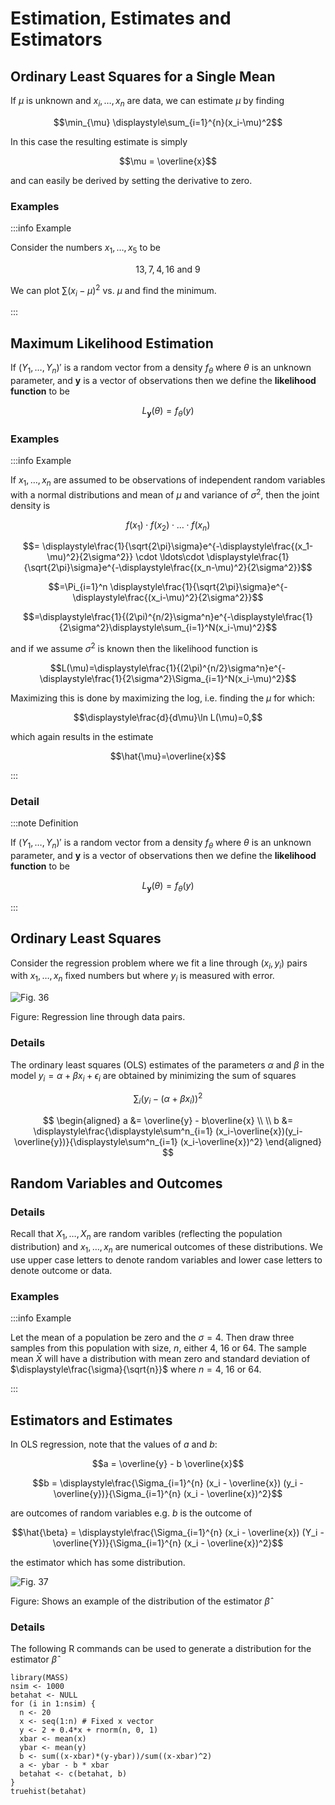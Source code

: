 # Estimation, Estimates and Estimators

## Ordinary Least Squares for a Single Mean

If $\mu$ is unknown and $x_i,\ldots,x_n$ are data, we can estimate $\mu$ by finding

$$\min_{\mu} \displaystyle\sum_{i=1}^{n}(x_i-\mu)^2$$

In this case the resulting estimate is simply

$$\mu = \overline{x}$$

and can easily be derived by setting the derivative to zero.

### Examples

:::info Example

Consider the numbers $x_1, \ldots, x_5$ to be

$$13,7,4,16 \textrm{ and } 9$$

We can plot $\displaystyle\sum(x_i-\mu)^2$ vs. $\mu$ and find the minimum.

:::

## Maximum Likelihood Estimation

If $\left (Y_1, \ldots, Y_n\right )'$ is a random vector from a density $f_{\theta}$ where $\theta$ is an unknown parameter, and $\mathbf{y}$ is a vector of observations then we define the **likelihood function** to be

$$L_{\mathbf{y}}(\theta)=f_{\theta}(y)$$

### Examples

:::info Example

If $x_1,\ldots,x_n$ are assumed to be observations of independent random variables with a normal distributions and mean of $\mu$ and variance of $\sigma^2$, then the joint density is

$$f(x_1)\cdot f(x_2)\cdot\ldots\cdot f(x_n)$$

$$= \displaystyle\frac{1}{\sqrt{2\pi}\sigma}e^{-\displaystyle\frac{(x_1-\mu)^2}{2\sigma^2}} \cdot \ldots\cdot \displaystyle\frac{1}{\sqrt{2\pi}\sigma}e^{-\displaystyle\frac{(x_n-\mu)^2}{2\sigma^2}}$$

$$=\Pi_{i=1}^n \displaystyle\frac{1}{\sqrt{2\pi}\sigma}e^{-\displaystyle\frac{(x_i-\mu)^2}{2\sigma^2}}$$

$$=\displaystyle\frac{1}{(2\pi)^{n/2}\sigma^n}e^{-\displaystyle\frac{1}{2\sigma^2}\displaystyle\sum_{i=1}^N(x_i-\mu)^2}$$

and if we assume $\sigma^2$ is known then the likelihood function is

$$L(\mu)=\displaystyle\frac{1}{(2\pi)^{n/2}\sigma^n}e^{-\displaystyle\frac{1}{2\sigma^2}\Sigma_{i=1}^N(x_i-\mu)^2}$$

Maximizing this is done by maximizing the log, i.e. finding the $\mu$ for which:

$$\displaystyle\frac{d}{d\mu}\ln L(\mu)=0,$$

which again results in the estimate

$$\hat{\mu}=\overline{x}$$

:::

### Detail

:::note Definition

If $\left (Y_1, \ldots, Y_n\right )'$ is a random vector from a density $f_{\theta}$ where $\theta$ is an unknown parameter, and $\mathbf{y}$ is a vector of observations then we define the **likelihood function** to be

$$L_{\mathbf{y}}(\theta)=f_{\theta}(y)$$

:::

## Ordinary Least Squares

Consider the regression problem where we fit a line through $(x_i,y_i)$ pairs with $x_1, \ldots, x_n$ fixed numbers but where $y_i$ is measured with error.

![Fig. 36](../media/22_3_Ordinary_least_squares.png)

Figure: Regression line through data pairs.

### Details

The ordinary least squares (OLS) estimates of the parameters $\alpha$ and $\beta$ in the model $y_i=\alpha + \beta x_i + \epsilon_i$ are obtained by minimizing the sum of squares

$$\displaystyle\sum_i \left ( y_i -(\alpha +\beta x_i) \right )^2$$

$$
\begin{aligned}
  a &= \overline{y} - b\overline{x} \\
  \\
  b &= \displaystyle\frac{\displaystyle\sum^n_{i=1} (x_i-\overline{x})(y_i-\overline{y})}{\displaystyle\sum^n_{i=1} (x_i-\overline{x})^2}
\end{aligned}
$$

## Random Variables and Outcomes

### Details

Recall that $X_1, \ldots, X_n$ are random varibles (reflecting the population distribution) and $x_1, \ldots, x_n$ are numerical outcomes of these distributions.
We use upper case letters to denote random variables and lower case letters to denote outcome or data.

### Examples

:::info Example

Let the mean of a population be zero and the $\sigma=4$.
Then draw three samples from this population with size, $n$, either $4$, $16$ or $64$.
The sample mean $\bar{X}$ will have a distribution with mean zero and standard deviation of $\displaystyle\frac{\sigma}{\sqrt{n}}$ where $n= 4$, $16$ or $64$.

:::

## Estimators and Estimates

In OLS regression, note that the values of $a$ and $b$:

$$a = \overline{y} - b \overline{x}$$

$$b = \displaystyle\frac{\Sigma_{i=1}^{n} (x_i - \overline{x}) (y_i - \overline{y})}{\Sigma_{i=1}^{n} (x_i - \overline{x})^2}$$

are outcomes of random variables e.g. $b$ is the outcome of

$$\hat{\beta} = \displaystyle\frac{\Sigma_{i=1}^{n} (x_i - \overline{x}) (Y_i - \overline{Y})}{\Sigma_{i=1}^{n} (x_i - \overline{x})^2}$$

the estimator which has some distribution.

![Fig. 37](../media/22_5_Estimators_and_estimates.png)

Figure: Shows an example of the distribution of the estimator $\hat{\beta}$

### Details

The following R commands can be used to generate a distribution for the estimator $\hat{\beta}$

```text
library(MASS)
nsim <- 1000
betahat <- NULL
for (i in 1:nsim) {
  n <- 20
  x <- seq(1:n) # Fixed x vector
  y <- 2 + 0.4*x + rnorm(n, 0, 1)
  xbar <- mean(x)
  ybar <- mean(y)
  b <- sum((x-xbar)*(y-ybar))/sum((x-xbar)^2)
  a <- ybar - b * xbar
  betahat <- c(betahat, b)
}
truehist(betahat)
```
